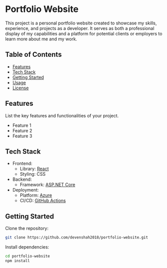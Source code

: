 # Portfolio Website

This project is a personal portfolio website created to showcase my skills, experience, and projects as a developer. It serves as both a professional display of my capabilities and a platform for potential clients or employers to learn more about me and my work.

## Table of Contents

- [Features](#features)
- [Tech Stack](#tech-stack)
- [Getting Started](#getting-started)
- [Usage](#usage)
- [License](#license)

## Features

List the key features and functionalities of your project.

- Feature 1
- Feature 2
- Feature 3

## Tech Stack

- Frontend: 
  - Library: [React](https://reactjs.org/)
  - Styling: CSS
- Backend: 
  - Framework: [ASP.NET Core](https://dotnet.microsoft.com/en-us/apps/aspnet)
- Deployment: 
  - Platform: [Azure](https://azure.microsoft.com/en-us/)
  - CI/CD: [GitHub Actions](https://github.com/features/actions)

## Getting Started

Clone the repository:
```bash
git clone https://github.com/devenshah2018/portfolio-website.git
```

Install dependencies:
```bash 
cd portfolio-website
npm install
```